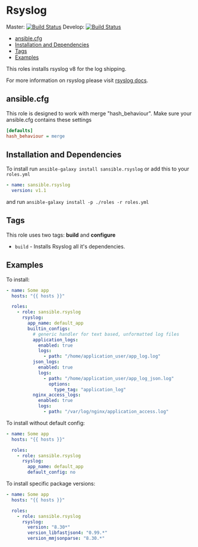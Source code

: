 # Rsyslog

Master: [![Build Status](https://travis-ci.org/sansible/rsyslog.svg?branch=master)](https://travis-ci.org/sansible/rsyslog)
Develop: [![Build Status](https://travis-ci.org/sansible/rsyslog.svg?branch=develop)](https://travis-ci.org/sansible/rsyslog)

* [ansible.cfg](#ansible-cfg)
* [Installation and Dependencies](#installation-and-dependencies)
* [Tags](#tags)
* [Examples](#examples)

This roles installs rsyslog v8 for the log shipping.

For more information on rsyslog please visit [rsyslog docs](http://www.rsyslog.com/doc/v8-stable/).




## ansible.cfg

This role is designed to work with merge "hash_behaviour". Make sure your
ansible.cfg contains these settings

```INI
[defaults]
hash_behaviour = merge
```




## Installation and Dependencies

To install run `ansible-galaxy install sansible.rsyslog` or add this to your
`roles.yml`

```YAML
- name: sansible.rsyslog
  version: v1.1
```

and run `ansible-galaxy install -p ./roles -r roles.yml`




## Tags

This role uses two tags: **build** and **configure**

* `build` - Installs Rsyslog all it's dependencies.





## Examples

To install:

```YAML
- name: Some app
  hosts: "{{ hosts }}"

  roles:
    - role: sansible.rsyslog
      rsyslog:
        app_name: default_app
        builtin_configs:
          # generic handler for text based, unformatted log files
          application_logs:
            enabled: true
            logs:
              - path: "/home/application_user/app_log.log"
          json_logs:
            enabled: true
            logs:
              - path: "/home/application_user/app_log_json.log"
                options:
                  type_tag: "application_log"
          nginx_access_logs:
            enabled: true
            logs:
              - path: "/var/log/nginx/application_access.log"
```

To install without default config:

```YAML
- name: Some app
  hosts: "{{ hosts }}"

  roles:
    - role: sansible.rsyslog
      rsyslog:
        app_name: default_app
        default_config: no
```

To install specific package versions:

```YAML
- name: Some app
  hosts: "{{ hosts }}"

  roles:
    - role: sansible.rsyslog
      rsyslog:
        version: "8.30*"
        version_libfastjson4: "0.99.*"
        version_mmjsonparse: "8.30.*"
```
